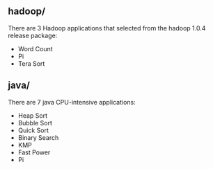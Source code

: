 ## hadoop/
There are 3 Hadoop applications that selected from the hadoop 1.0.4 release package:
- Word Count
- Pi
- Tera Sort

## java/
There are 7 java CPU-intensive applications:
- Heap Sort
- Bubble Sort
- Quick Sort
- Binary Search
- KMP
- Fast Power
- Pi
